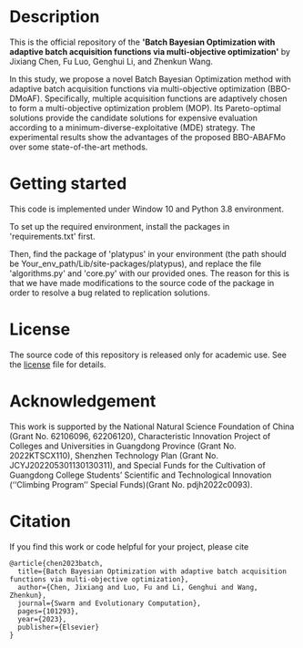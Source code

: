 # Description

This is the official repository of the **'Batch Bayesian Optimization with adaptive batch acquisition functions via multi-objective optimization'** by Jixiang Chen, Fu Luo, Genghui Li, and Zhenkun Wang.

In this study, we propose a novel Batch Bayesian Optimization method with adaptive batch acquisition functions via multi-objective optimization (BBO-DMoAF). Specifically, multiple acquisition functions are adaptively chosen to form a multi-objective optimization problem (MOP). Its Pareto-optimal solutions provide the candidate solutions for expensive evaluation according to a minimum-diverse-exploitative (MDE) strategy. The experimental results show the advantages of the proposed BBO-ABAFMo over some state-of-the-art methods.

# Getting started

This code is implemented under Window 10 and Python 3.8 environment.

To set up the required environment, install the packages in 'requirements.txt' first.

Then, find the package of 'platypus' in your environment (the path should be Your_env_path/Lib/site-packages/platypus), and replace the file 'algorithms.py' and 'core.py' with our provided ones. The reason for this is that we have made modifications to the source code of the package in order to resolve a bug related to replication solutions.

# License

The source code of this repository is released only for academic use. See the [license](LICENSE) file for details.

# Acknowledgement

This work is supported by the National Natural Science Foundation of China (Grant No. 62106096, 62206120), Characteristic Innovation Project of Colleges and Universities in Guangdong Province (Grant No. 2022KTSCX110), Shenzhen Technology Plan (Grant No. JCYJ202205301130130311), and Special Funds for the Cultivation of Guangdong College Students’ Scientific and Technological Innovation (‘‘Climbing Program’’ Special Funds)(Grant No. pdjh2022c0093).

# Citation

If you find this work or code helpful for your project, please cite

```
@article{chen2023batch,
  title={Batch Bayesian Optimization with adaptive batch acquisition functions via multi-objective optimization},
  author={Chen, Jixiang and Luo, Fu and Li, Genghui and Wang, Zhenkun},
  journal={Swarm and Evolutionary Computation},
  pages={101293},
  year={2023},
  publisher={Elsevier}
}
```

